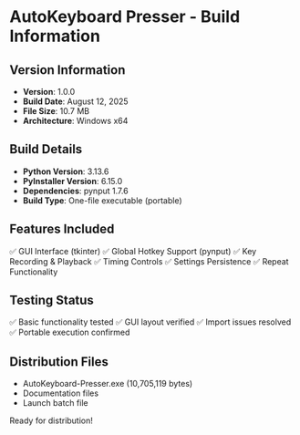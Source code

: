 # AutoKeyboard Presser - Build Information

## Version Information
- **Version**: 1.0.0
- **Build Date**: August 12, 2025
- **File Size**: 10.7 MB
- **Architecture**: Windows x64

## Build Details
- **Python Version**: 3.13.6
- **PyInstaller Version**: 6.15.0
- **Dependencies**: pynput 1.7.6
- **Build Type**: One-file executable (portable)

## Features Included
✅ GUI Interface (tkinter)
✅ Global Hotkey Support (pynput)
✅ Key Recording & Playback
✅ Timing Controls
✅ Settings Persistence
✅ Repeat Functionality

## Testing Status
✅ Basic functionality tested
✅ GUI layout verified
✅ Import issues resolved
✅ Portable execution confirmed

## Distribution Files
- AutoKeyboard-Presser.exe (10,705,119 bytes)
- Documentation files
- Launch batch file

Ready for distribution!

